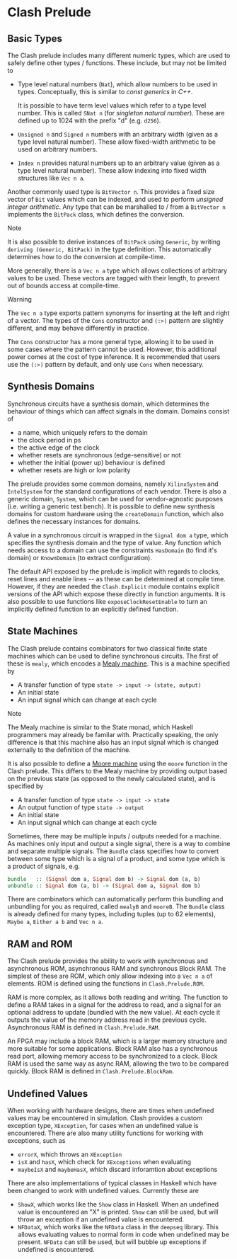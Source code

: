 # Clash Prelude

## Basic Types

The Clash prelude includes many different numeric types, which are used to safely define other types / functions.
These include, but may not be limited to

- Type level natural numbers (`Nat`), which allow numbers to be used in types.
  Conceptually, this is similar to *const generics* in *C++*.

  It is possible to have term level values which refer to a type level number.
  This is called `SNat n` (for *singleton natural number*).
  These are defined up to 1024 with the prefix "d" (e.g. `d256`).

- `Unsigned n` and `Signed n` numbers with an arbitrary width (given as a type level natural number).
  These allow fixed-width arithmetic to be used on arbitrary numbers.

- `Index n` provides natural numbers up to an arbitrary value (given as a type level natural number).
  These allow indexing into fixed width structures like `Vec n a`.

Another commonly used type is `BitVector n`.
This provides a fixed size vector of `Bit` values which can be indexed, and used to perform *unsigned integer arithmetic*.
Any type that can be marshalled to / from a `BitVector n` implements the `BitPack` class, which defines the conversion.

<div class="note">

<div class="title">

Note

</div>

It is also possible to derive instances of `BitPack` using `Generic`, by writing `deriving (Generic, BitPack)` in the type definition.
This automatically determines how to do the conversion at compile-time.

</div>

More generally, there is a `Vec n a` type which allows collections of arbitrary values to be used.
These vectors are tagged with their length, to prevent out of bounds access at compile-time.

<div class="warning">

<div class="title">

Warning

</div>

The `Vec n a` type exports pattern synonyms for inserting at the left and right of a vector.
The types of the `Cons` constructor and `(:>)` pattern are slightly different, and may behave differently in practice.

The `Cons` constructor has a more general type, allowing it to be used in some cases where the pattern cannot be used.
However, this additional power comes at the cost of type inference.
It is recommended that users use the `(:>)` pattern by default, and only use `Cons` when necessary.

</div>

## Synthesis Domains

Synchronous circuits have a synthesis domain, which determines the behaviour of things which can affect signals in the domain.
Domains consist of

- a name, which uniquely refers to the domain
- the clock period in ps
- the active edge of the clock
- whether resets are synchronous (edge-sensitive) or not
- whether the initial (power up) behaviour is defined
- whether resets are high or low polarity

The prelude provides some common domains, namely `XilinxSystem` and `IntelSystem` for the standard configurations of each vendor.
There is also a generic domain, `System`, which can be used for vendor-agnostic purposes (i.e. writing a generic test bench).
It is possible to define new synthesis domains for custom hardware using the `createDomain` function, which also defines the necessary instances for domains.

A value in a synchronous circuit is wrapped in the `Signal dom a` type, which specifies the synthesis domain and the type of value.
Any function which needs access to a domain can use the constraints `HasDomain` (to find it's domain) or `KnownDomain` (to extract configuration).

The default API exposed by the prelude is implicit with regards to clocks, reset lines and enable lines -- as these can be determined at compile time.
However, if they are needed the `Clash.Explicit` module contains explicit versions of the API which expose these directly in function arguments.
It is also possible to use functions like `exposeClockResetEnable` to turn an implicitly defined function to an explicitly defined function.

## State Machines

The Clash prelude contains combinators for two classical finite state machines which can be used to define synchronous circuits.
The first of these is `mealy`, which encodes a [Mealy machine](https://en.wikipedia.org/wiki/Mealy_machine).
This is a machine specified by

- A transfer function of type `state -> input -> (state, output)`
- An initial state
- An input signal which can change at each cycle

<div class="note">

<div class="title">

Note

</div>

The Mealy machine is similar to the State monad, which Haskell programmers may already be familar with.
Practically speaking, the only difference is that this machine also has an input signal which is changed externally to the definition of the machine.

</div>

It is also possible to define a [Moore machine](https://en.wikipedia.org/wiki/Moore_machine) using the `moore` function in the Clash prelude.
This differs to the Mealy machine by providing output based on the previous state (as opposed to the newly calculated state), and is specified by

- A transfer function of type `state -> input -> state`
- An output function of type `state -> output`
- An initial state
- An input signal which can change at each cycle

Sometimes, there may be multiple inputs / outputs needed for a machine.
As machines only input and output a single signal, there is a way to combine and separate multiple signals.
The `Bundle` class specifies how to convert between some type which is a signal of a product, and some type which is a product of signals, e.g.

``` haskell
bundle   :: (Signal dom a, Signal dom b) -> Signal dom (a, b)
unbundle :: Signal dom (a, b) -> (Signal dom a, Signal dom b)
```

There are combinators which can automatically perform this bundling and unbundling for you as required, called `mealyB` and `mooreB`.
The `Bundle` class is already defined for many types, including tuples (up to 62 elements), `Maybe a`, `Either a b` and `Vec n a`.

## RAM and ROM

The Clash prelude provides the ability to work with synchronous and asynchronous ROM, asynchronous RAM and synchronous Block RAM.
The simplest of these are ROM, which only allow indexing into a `Vec n a` of elements.
ROM is defined using the functions in `Clash.Prelude.ROM`.

RAM is more complex, as it allows both reading and writing.
The function to define a RAM takes in a signal for the address to read, and a signal for an optional address to update (bundled with the new value).
At each cycle it outputs the value of the memory address read in the previous cycle.
Asynchronous RAM is defined in `Clash.Prelude.RAM`.

An FPGA may include a block RAM, which is a larger memory structure and more suitable for some applications.
Block RAM also has a synchronous read port, allowing memory access to be synchronized to a clock.
Block RAM is used the same way as async RAM, allowing the two to be compared quickly.
Block RAM is defined in `Clash.Prelude.BlockRam`.

## Undefined Values

When working with hardware designs, there are times when undefined values may be encountered in simulation.
Clash provides a custom exception type, `XException`, for cases when an undefined value is encountered.
There are also many utility functions for working with exceptions, such as

- `errorX`, which throws an `XException`
- `isX` and `hasX`, which check for `XExceptions` when evaluating
- `maybeIsX` and `maybeHasX`, which discard inforamtion about exceptions

There are also implementations of typical classes in Haskell which have been changed to work with undefined values.
Currently these are

- `ShowX`, which works like the `Show` class in Haskell.
  When an undefined value is encountered an "X" is printed.
  `Show` can still be used, but will throw an exception if an undefined value is encountered.
- `NFDataX`, which works like the `NFData` class in the `deepseq` library.
  This allows evaluating values to normal form in code when undefined may be present.
  `NFData` can still be used, but will bubble up exceptions if undefined is encountered.
